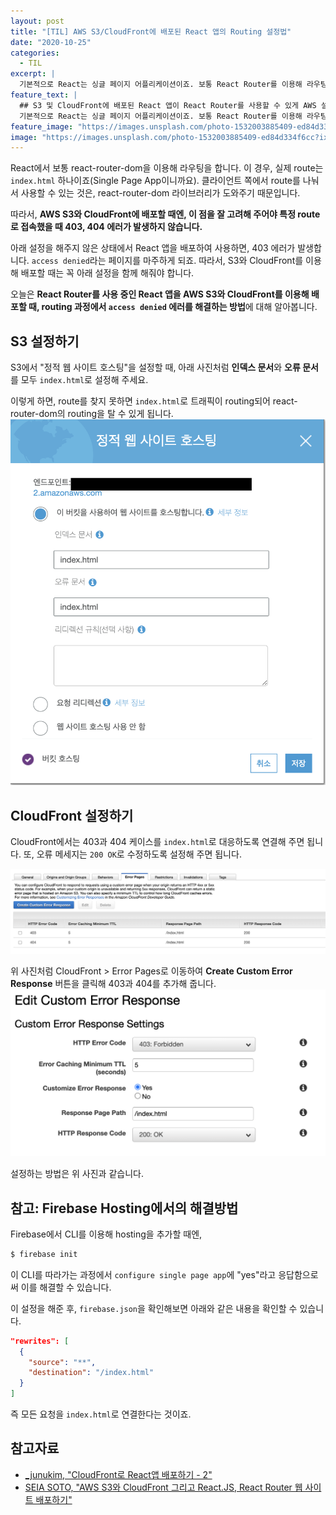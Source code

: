```yaml
---
layout: post
title: "[TIL] AWS S3/CloudFront에 배포된 React 앱의 Routing 설정법"
date: "2020-10-25"
categories:
  - TIL
excerpt: |
  기본적으로 React는 싱글 페이지 어플리케이션이죠. 보통 React Router를 이용해 라우팅을 합니다. 이 경우, S3와 CloudFront에 배포하였을 때, routing이 안 되는 문제가 발생할 수 있습니다. 오늘은 S3/CloudFront에서 React Router가 작동하도록 설정해봅니다. S3/CloudFront에 배포한 React 앱에서 Access Denied 에러를 해결합니다.
feature_text: |
  ## S3 및 CloudFront에 배포된 React 앱이 React Router를 사용할 수 있게 AWS 설정하기
  기본적으로 React는 싱글 페이지 어플리케이션이죠. 보통 React Router를 이용해 라우팅을 합니다. 이 경우, S3와 CloudFront에 배포하였을 때, routing이 안 되는 문제가 발생할 수 있습니다. 오늘은 S3/CloudFront에서 React Router가 작동하도록 설정해봅니다. S3/CloudFront에 배포한 React 앱에서 Access Denied 에러를 해결합니다.
feature_image: "https://images.unsplash.com/photo-1532003885409-ed84d334f6cc?ixlib=rb-1.2.1&ixid=eyJhcHBfaWQiOjEyMDd9&auto=format&fit=crop&w=2250&q=80"
image: "https://images.unsplash.com/photo-1532003885409-ed84d334f6cc?ixlib=rb-1.2.1&ixid=eyJhcHBfaWQiOjEyMDd9&auto=format&fit=crop&w=2250&q=80"
---
```


React에서 보통 react-router-dom을 이용해 라우팅을 합니다. 이 경우, 실제 route는 `index.html` 하나이죠(Single Page App이니까요).
클라이언트 쪽에서 route를 나눠서 사용할 수 있는 것은, react-router-dom 라이브러리가 도와주기 때문입니다.

따라서, **AWS S3와 CloudFront에 배포할 때엔, 이 점을 잘 고려해 주어야 특정 route로 접속했을 때 403, 404 에러가 발생하지 않습니다.**

아래 설정을 해주지 않은 상태에서 React 앱을 배포하여 사용하면, 403 에러가 발생합니다. `access denied`라는 페이지를 마주하게 되죠.
따라서, S3와 CloudFront를 이용해 배포할 때는 꼭 아래 설정을 함께 해줘야 합니다. 

오늘은 **React Router를 사용 중인 React 앱을 AWS S3와 CloudFront를 이용해 배포할 때, routing 과정에서 `access denied` 에러를 해결하는 방법**에 대해 알아봅니다.

## S3 설정하기
S3에서 "정적 웹 사이트 호스팅"을 설정할 때, 아래 사진처럼 **인덱스 문서**와 **오류 문서**를 모두 `index.html`로 설정해 주세요.

이렇게 하면, route를 찾지 못하면 `index.html`로 트래픽이 routing되어 react-router-dom의 routing을 탈 수 있게 됩니다.
<img src='https://raw.githubusercontent.com/ChaeWonKong/image-resource/master/s3-router/1.png' alt='s3 호스팅 설정' />

## CloudFront 설정하기
CloudFront에서는 403과 404 케이스를 `index.html`로 대응하도록 연결해 주면 됩니다.
또, 오류 메세지는 `200 OK`로 수정하도록 설정해 주면 됩니다.

<img src='https://raw.githubusercontent.com/ChaeWonKong/image-resource/master/s3-router/2.png' alt='cloudfront 에러 설정' />

위 사진처럼 CloudFront > Error Pages로 이동하여 **Create Custom Error Response** 버튼을 클릭해 403과 404를 추가해 줍니다.
<img src='https://raw.githubusercontent.com/ChaeWonKong/image-resource/master/s3-router/3.png' alt='cloudfront 에러 설정' />

설정하는 방법은 위 사진과 같습니다.

## 참고: Firebase Hosting에서의 해결방법
Firebase에서 CLI를 이용해 hosting을 추가할 때엔,

```cmd
$ firebase init
```
이 CLI를 따라가는 과정에서
 `configure single page app`에 "yes"라고 응답함으로써 이를 해결할 수 있습니다.

이 설정을 해준 후, `firebase.json`을 확인해보면 아래와 같은 내용을 확인할 수 있습니다.
```json
"rewrites": [
  {
    "source": "**",
    "destination": "/index.html"
  }
]
```
즉 모든 요청을 `index.html`로 연결한다는 것이죠.

## 참고자료
- [_junukim, "CloudFront로 React앱 배포하기 - 2"](https://velog.io/@_junukim/CloudFront%EB%A1%9C-React%EC%95%B1-%EB%B0%B0%ED%8F%AC%ED%95%98%EA%B8%B0-2)
- [SEIA SOTO, "AWS S3와 CloudFront 그리고 React.JS, React Router 웹 사이트 배포하기"](https://typed.sh/aws-s3wa-cloudfront-cdneuro-statichan-web/)
